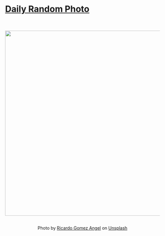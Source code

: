 # [Daily Random Photo](https://www.dailyrandomphoto.com/)

<div align="center">
  <br>
  <br>
  <a href="https://www.dailyrandomphoto.com/p/2021/2021-09-30/"><img src="https://images.unsplash.com/photo-1631456715790-d4bc4ffe54d0?crop=entropy&cs=tinysrgb&fit=max&fm=jpg&ixid=Mnw3NzUwOHwwfDF8cmFuZG9tfHx8fHx8fHx8MTYzMjk2MTExOQ&ixlib=rb-1.2.1&q=80&w=1080" width="600px"></a>
  <br>
  <br>
  <p class="has-text-grey">Photo by <a href="https://unsplash.com/@rgaleria?utm_source=Daily%20Random%20Photo&amp;utm_medium=referral" target="_blank" rel="noopener noreferrer">Ricardo Gomez Angel</a> on <a href="https://unsplash.com/photos/sRr0400SQio?utm_source=Daily%20Random%20Photo&amp;utm_medium=referral" target="_blank" rel="noopener noreferrer">Unsplash</a></p>
</div>
